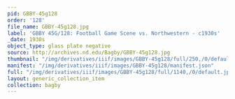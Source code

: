 ```yaml
---
pid: GBBY-45g128
order: '128'
file_name: GBBY-45g128.jpg
label: 'GBBY 45G/128: Football Game Scene vs. Northwestern - c1930s'
_date: 1930s
object_type: glass plate negative
source: http://archives.nd.edu/Bagby/GBBY-45g128.jpg
thumbnail: "/img/derivatives/iiif/images/GBBY-45g128/full/250,/0/default.jpg"
manifest: "/img/derivatives/iiif/images/GBBY-45g128/manifest.json"
full: "/img/derivatives/iiif/images/GBBY-45g128/full/1140,/0/default.jpg"
layout: generic_collection_item
collection: bagby
---
```

